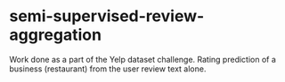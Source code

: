 # semi-supervised-review-aggregation
Work done as a part of the Yelp dataset challenge.
Rating prediction of a business (restaurant) from the user review text alone.
